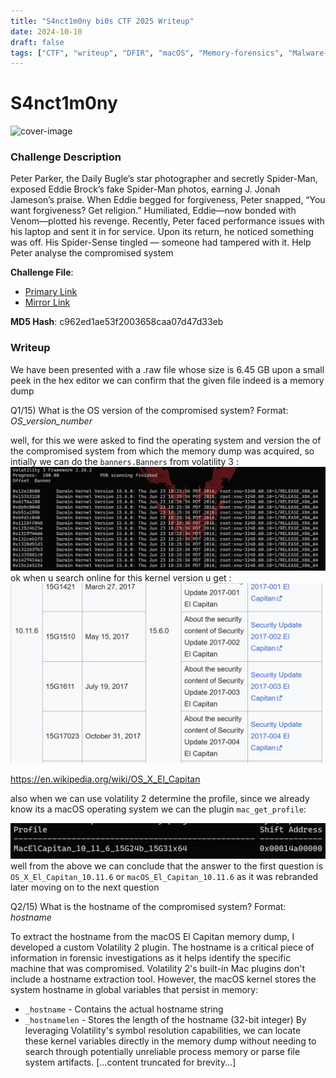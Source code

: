 ```yaml
---
title: "S4nct1m0ny bi0s CTF 2025 Writeup"
date: 2024-10-10
draft: false
tags: ["CTF", "writeup", "DFIR", "macOS", "Memory-forensics", "Malware-analysis"]
---
```


# S4nct1m0ny

![cover-image](images/Amazing-Spider-Man-317-cover.avif)

### Challenge Description
Peter Parker, the Daily Bugle’s star photographer and secretly Spider-Man, exposed Eddie Brock’s fake Spider-Man photos, earning J. Jonah Jameson’s praise. When Eddie begged for forgiveness, Peter snapped, “You want forgiveness? Get religion.” Humiliated, Eddie—now bonded with Venom—plotted his revenge. Recently, Peter faced performance issues with his laptop and sent it in for service. Upon its return, he noticed something was off. His Spider-Sense tingled — someone had tampered with it. Help Peter analyse the compromised system

**Challenge File**:
+ [Primary Link](https://drive.google.com/file/d/1f8wWkLfwaMpSRcq-Gua8hdcmPQcabpOB/view?usp=sharing)
+ [Mirror Link](https://mega.nz/file/5ClWnLAK#MBTjnlzVwAmK3hfNUp2FoB0rE7HHmeLiHdtPhbcnZPY)

**MD5 Hash**: 
c962ed1ae53f2003658caa07d47d33eb

### Writeup

We have been presented with a .raw file whose size is 6.45 GB upon a small peek in the hex editor we can confirm that the given file indeed is a memory dump

Q1/15) What is the OS version of the compromised system?
Format: *OS_version_number*

well, for this we were asked to find the operating system and version the of the compromised system from which the memory dump was acquired, so intially we can do the `banners.Banners` from volatility 3 :
![banners.Banners output](images/1.png)
ok when u search online for this kernel version u get :
![](images/2.png)

https://en.wikipedia.org/wiki/OS_X_El_Capitan

also when we can use volatility 2 determine the profile, since we already know its a macOS operating system we can the plugin `mac_get_profile`:

![mac_get_profile output](images/3.png)
well from the above we can conclude that the answer to the first question is `OS_X_El_Capitan_10.11.6` or `macOS_El_Capitan_10.11.6` as it was rebranded later  moving on to the next question

Q2/15) What is the hostname of the compromised system?
Format: *hostname*

To extract the hostname from the macOS El Capitan memory dump, I developed a custom Volatility 2 plugin. The hostname is a critical piece of information in forensic investigations as it helps identify the specific machine that was compromised. Volatility 2's built-in Mac plugins don't include a hostname extraction tool. However, the macOS kernel stores the system hostname in global variables that persist in memory:
- `_hostname` - Contains the actual hostname string
- `_hostnamelen` - Stores the length of the hostname (32-bit integer)
By leveraging Volatility's symbol resolution capabilities, we can locate these kernel variables directly in the memory dump without needing to search through potentially unreliable process memory or parse file system artifacts.
[...content truncated for brevity...]